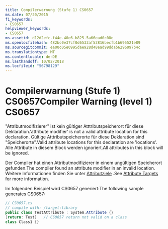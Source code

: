 ```yaml
---
title: Compilerwarnung (Stufe 1) CS0657
ms.date: 07/20/2015
f1_keywords:
- CS0657
helpviewer_keywords:
- CS0657
ms.assetid: d12d2efc-f44e-40e6-b825-5a66ead0c08e
ms.openlocfilehash: 482bc0e37cf0d6533af53816becfb1b695521e89
ms.sourcegitcommit: ea00c05e0995dae928d48ead99ddab6296097b4c
ms.translationtype: MT
ms.contentlocale: de-DE
ms.lasthandoff: 10/02/2018
ms.locfileid: "56798129"
---
```

# <a name="compiler-warning-level-1-cs0657"></a><span data-ttu-id="a7376-102">Compilerwarnung (Stufe 1) CS0657</span><span class="sxs-lookup"><span data-stu-id="a7376-102">Compiler Warning (level 1) CS0657</span></span>
<span data-ttu-id="a7376-103">"Attributmodifizierer" ist kein gültiger Atttributspeicherort für diese Deklaration.</span><span class="sxs-lookup"><span data-stu-id="a7376-103">'attribute modifier' is not a valid attribute location for this declaration.</span></span> <span data-ttu-id="a7376-104">Gültige Atttributspeicherorte für diese Deklaration sind "Speicherorte".</span><span class="sxs-lookup"><span data-stu-id="a7376-104">Valid attribute locations for this declaration are 'locations'.</span></span> <span data-ttu-id="a7376-105">Alle Attribute in diesem Block werden ignoriert.</span><span class="sxs-lookup"><span data-stu-id="a7376-105">All attributes in this block will be ignored.</span></span>  
  
 <span data-ttu-id="a7376-106">Der Compiler hat einen Attributmodifizierer in einem ungültigen Speicherort gefunden.</span><span class="sxs-lookup"><span data-stu-id="a7376-106">The compiler found an attribute modifier in an invalid location.</span></span> <span data-ttu-id="a7376-107">Weitere Informationen finden Sie unter [Attributziele](../../csharp/programming-guide/concepts/attributes/index.md#attribute-targets) .</span><span class="sxs-lookup"><span data-stu-id="a7376-107">See [Attribute Targets](../../csharp/programming-guide/concepts/attributes/index.md#attribute-targets) for more information.</span></span>  
  
 <span data-ttu-id="a7376-108">Im folgenden Beispiel wird CS0657 generiert:</span><span class="sxs-lookup"><span data-stu-id="a7376-108">The following sample generates CS0657:</span></span>  
  
```csharp  
// CS0657.cs  
// compile with: /target:library  
public class TestAttribute : System.Attribute {}  
[return: Test]   // CS0657 return not valid on a class  
class Class1 {}  
```
